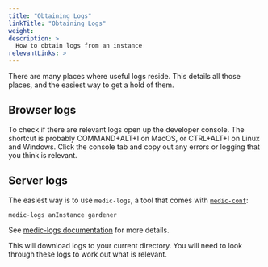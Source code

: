 ```yaml
---
title: "Obtaining Logs"
linkTitle: "Obtaining Logs"
weight: 
description: >
  How to obtain logs from an instance
relevantLinks: >
---
```


There are many places where useful logs reside. This details all those places, and the easiest way to get a hold of them.

## Browser logs

To check if there are relevant logs open up the developer console. The shortcut is probably COMMAND+ALT+I on MacOS, or CTRL+ALT+I on Linux and Windows. Click the console tab and copy out any errors or logging that you think is relevant.

## Server logs

The easiest way is to use `medic-logs`, a tool that comes with [`medic-conf`](https://github.com/medic/medic-conf):

```
medic-logs anInstance gardener
```

See [medic-logs documentation](https://github.com/medic/medic-conf#medic-logs) for more details.

This will download logs to your current directory. You will need to look through these logs to work out what is relevant.